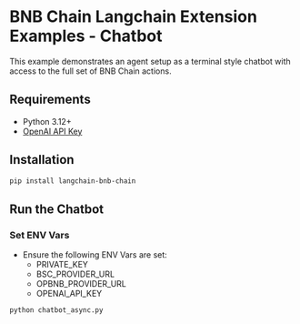 # BNB Chain Langchain Extension Examples - Chatbot

This example demonstrates an agent setup as a terminal style chatbot with access to the full set of BNB Chain actions.

## Requirements
- Python 3.12+
- [OpenAI API Key](https://platform.openai.com/docs/quickstart#create-and-export-an-api-key)

## Installation
```bash
pip install langchain-bnb-chain
```

## Run the Chatbot

### Set ENV Vars
- Ensure the following ENV Vars are set:
  - PRIVATE_KEY
  - BSC_PROVIDER_URL
  - OPBNB_PROVIDER_URL
  - OPENAI_API_KEY

```bash
python chatbot_async.py
```
